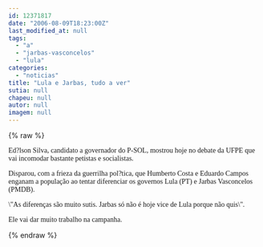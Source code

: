 ```yaml
---
id: 12371817
date: "2006-08-09T18:23:00Z"
last_modified_at: null
tags:
  - "a"
  - "jarbas-vasconcelos"
  - "lula"
categories:
  - "noticias"
title: "Lula e Jarbas, tudo a ver"
sutia: null
chapeu: null
autor: null
imagem: null
---
```

{% raw %}
<p><P><FONT face=Verdana>Ed?lson Silva, candidato a governador do P-SOL, mostrou hoje no debate da UFPE que vai incomodar bastante petistas e socialistas.</FONT></P></p>
<p><P><FONT face=Verdana>Disparou, com a frieza da guerrilha pol?tica, que Humberto Costa e Eduardo Campos enganam a população ao tentar diferenciar os governos Lula (PT) e Jarbas Vasconcelos (PMDB).</FONT></P></p>
<p><P><FONT face=Verdana>\"As diferenças são muito sutis. Jarbas só não é hoje vice de Lula porque não quis\".</FONT></P></p>
<p><P><FONT face=Verdana>Ele vai dar muito trabalho na campanha.</FONT></P> </p>
{% endraw %}